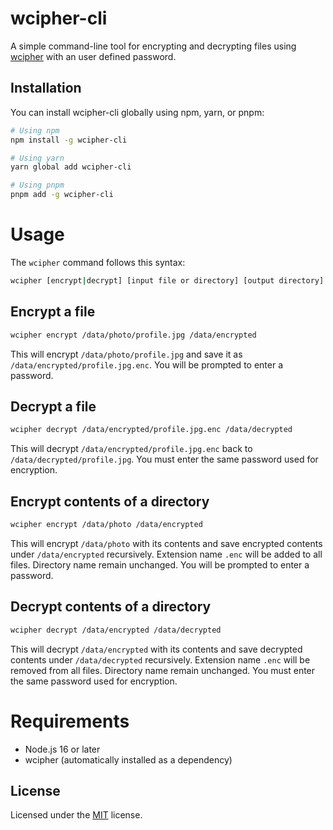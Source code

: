 # wcipher-cli

A simple command-line tool for encrypting and decrypting files using [wcipher](https://github.com/hkalbertl/wcipher) with an user defined password.

## Installation
You can install wcipher-cli globally using npm, yarn, or pnpm:
```sh
# Using npm
npm install -g wcipher-cli

# Using yarn
yarn global add wcipher-cli

# Using pnpm
pnpm add -g wcipher-cli
```

# Usage
The `wcipher` command follows this syntax:

```sh
wcipher [encrypt|decrypt] [input file or directory] [output directory]
```

## Encrypt a file
```sh
wcipher encrypt /data/photo/profile.jpg /data/encrypted
```
This will encrypt `/data/photo/profile.jpg` and save it as `/data/encrypted/profile.jpg.enc`. You will be prompted to enter a password.

## Decrypt a file
```sh
wcipher decrypt /data/encrypted/profile.jpg.enc /data/decrypted
```
This will decrypt `/data/encrypted/profile.jpg.enc` back to `/data/decrypted/profile.jpg`. You must enter the same password used for encryption.

## Encrypt contents of a directory
```sh
wcipher encrypt /data/photo /data/encrypted
```
This will encrypt `/data/photo` with its contents and save encrypted contents under `/data/encrypted` recursively. Extension name `.enc` will be added to all files. Directory name remain unchanged. You will be prompted to enter a password.

## Decrypt contents of a directory
```sh
wcipher decrypt /data/encrypted /data/decrypted
```
This will decrypt `/data/encrypted` with its contents and save decrypted contents under `/data/decrypted` recursively. Extension name `.enc` will be removed from all files. Directory name remain unchanged. You must enter the same password used for encryption.

# Requirements
* Node.js 16 or later
* wcipher (automatically installed as a dependency)

## License
Licensed under the [MIT](http://www.opensource.org/licenses/mit-license.php) license.
